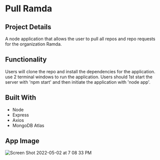 # Pull Ramda

## Project Details
A node application that allows the user to pull all repos and repo requests for the organization Ramda.

## Functionality
Users will clone the repo and install the dependencies for the application. use 2 terminal windows to run the application. Users should 1st start the server with 'npm start' and then initiate the application with 'node app'.

## Built With
* Node
* Express
* Axios
* MongoDB Atlas

## App Image

![Screen Shot 2022-05-02 at 7 08 33 PM](https://user-images.githubusercontent.com/92187341/166340910-a549adb9-7778-4821-9275-9715ba5c2e61.png)




